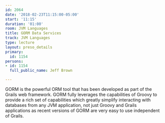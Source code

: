 ```yaml
---
id: 2064
date: '2018-02-23T11:15:00-05:00'
start: '11:15'
duration: '01:00'
room: JVM Languages
title: GORM Data Services
track: JVM Languages
type: lecture
layout: preso_details
primary:
  id: 1154
persons:
- id: 1154
  full_public_name: Jeff Brown

---
```

GORM is the powerful ORM tool that has been developed as part of the Grails web framework. GORM fully leverages the capabilities of Groovy to provide a rich set of capabilities which greatly simplify interacting with databases from any JVM application, not just Groovy and Grails applications as recent versions of GORM are very easy to use independent of Grails.